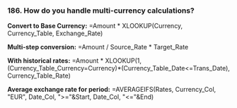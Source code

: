 ### 186. **How do you handle multi-currency calculations?**

**Convert to Base Currency:**
=Amount * XLOOKUP(Currency, Currency_Table, Exchange_Rate)

**Multi-step conversion:**
=Amount / Source_Rate * Target_Rate

**With historical rates:**
=Amount * XLOOKUP(1, (Currency_Table_Currency=Currency)*(Currency_Table_Date<=Trans_Date), Currency_Table_Rate)

**Average exchange rate for period:**
=AVERAGEIFS(Rates, Currency_Col, "EUR", Date_Col, ">="&Start, Date_Col, "<="&End)
